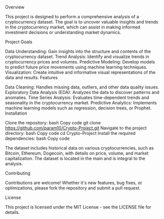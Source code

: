 Overview

This project is designed to perform a comprehensive analysis of a cryptocurrency dataset. The goal is to uncover valuable insights and trends in the cryptocurrency market, which can assist in making informed investment decisions or understanding market dynamics.

Project Goals

Data Understanding: Gain insights into the structure and contents of the cryptocurrency dataset.
Trend Analysis: Identify and visualize trends in cryptocurrency prices and volumes.
Predictive Modeling: Develop models to predict future price movements using machine learning techniques.
Visualization: Create intuitive and informative visual representations of the data and results.
Features

Data Cleaning: Handles missing data, outliers, and other data quality issues.
Exploratory Data Analysis (EDA): Analyzes the data to discover patterns and anomalies.
Time Series Analysis: Evaluates time-dependent trends and seasonality in the cryptocurrency market.
Predictive Analytics: Implements machine learning models such as regression, decision trees, or Prophet.
Installation

Clone the repository:
bash
Copy code
git clone https://github.com/param10/Crypto-Project.git
Navigate to the project directory:
bash
Copy code
cd Crypto-Project
Install the required dependencies:
bash
Copy code


The dataset includes historical data on various cryptocurrencies, such as Bitcoin, Ethereum, Dogecoin, with details on price, volume, and market capitalization. The dataset is located in the main and is integral to the analysis.

Contributing

Contributions are welcome! Whether it's new features, bug fixes, or optimizations, please fork the repository and submit a pull request.

License

This project is licensed under the MIT License - see the LICENSE file for details.
